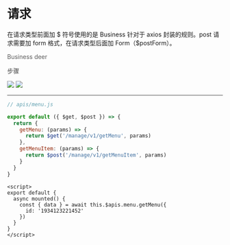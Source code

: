 # 请求

在请求类型前面加 $ 符号使用的是 Business 针对于 axios 封装的规则。post 请求需要加 form 格式，在请求类型后面加 Form（$postForm）。

<div class="grid grid-cols-[160px_1fr_1fr] gap-x-3 pb-10px">
  <span></span>
  <span class="ml-16px" style="opacity: 0.7">Business</span>
  <span class="ml-16px" style="opacity: 0.7">deer</span>
</div>

<div class="grid grid-cols-[160px_1fr_1fr] gap-x-3">

<span style="opacity: 0.8">步骤</span>

<img class="h-16" src="business-axios.png"/>

<img class="h-16" src="deer-axios.png"/>
</div>

<hr style="opacity: 0.8" class="mt-10px" />

<div class="grid grid-cols-2 pt-20px">

<div class="pr-2">

```js
// apis/menu.js

export default ({ $get, $post }) => {
  return {
    getMenu: (params) => {
      return $get('/manage/v1/getMenu', params)
    },
    getMenuItem: (params) => {
      return $post('/manage/v1/getMenuItem', params)
    }
  }
}
```

</div>

<div class="pl-2 h-300px">

```vue
<script>
export default {
  async mounted() {
    const { data } = await this.$apis.menu.getMenu({ 
      id: '1934123221452' 
    })
  }
}
</script>
```

</div>

</div>
